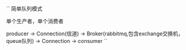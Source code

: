 ``
简单队列模式

单个生产者，单个消费者

producer -> Connection(信道) -> Broker(rabbitmq,包含exchange交换机，queue队列) -> Connection -> consumer
``